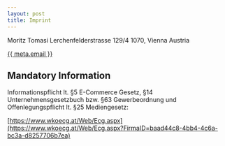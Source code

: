 ```yaml
---
layout: post
title: Imprint
---
```


Moritz Tomasi
Lerchenfelderstrasse 129/4
1070, Vienna
Austria

<a href="mailto:{{ meta.email }}">{{ meta.email }}</a>

## Mandatory Information

Informationspflicht lt. §5 E-Commerce Gesetz, §14 Unternehmensgesetzbuch bzw. §63 Gewerbeordnung und Offenlegungspflicht lt. §25 Mediengesetz:

[https://www.wkoecg.at/Web/Ecg.aspx](https://www.wkoecg.at/Web/Ecg.aspx?FirmaID=baad44c8-4bb4-4c6a-bc3a-d8257706b7ea)
